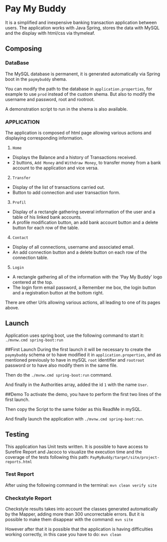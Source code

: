 
# Pay My Buddy
It is a simplified and inexpensive banking transaction application between users.
The application works with Java Spring, stores the data with MySQL and the display with html/css via thymeleaf.

## Composing

### DataBase
The MySQL database is permanent, it is generated automatically via Spring boot in the `paymybuddy` shema.

You can modify the path to the database in `application.properties`, for example to use `prod` instead of the custom shema.
But also to modify the username and password, root and rootroot.

A demonstration script to run in the shema is also available.

### APPLICATION
The application is composed of html page allowing various actions and displaying corresponding information.

1. `Home`
  * Displays the Balance and a history of Transactions received.
  * 2 buttons, `Add Money` and `Withdraw Money`, to transfer money from a bank account to the application and vice versa.

2. `Transfer`
  * Display of the list of transactions carried out.
  * Button to add connection and user transaction form.
  
3. `Profil`
  * Display of a rectangle gathering several information of the user and a table of his linked bank accounts.
  * A profile modification button, an add bank account button and a delete button for each row of the table.
 
4. `Contact`
  * Display of all connections, username and associated email.
  * An add connection button and a delete button on each row of the connection table.
  
5. `Login`
  * A rectangle gathering all of the information with the 'Pay My Buddy' logo centered at the top.
  * The login form email password, a Remember me box, the login button and a registration button at the bottom right.
  
There are other Urls allowing various actions, all leading to one of its pages above.

## Launch
Application uses spring boot, use the following command to start it:
`./mvnw.cmd spring-boot:run`

##First Launch
During the first launch it will be necessary to create the `paymybuddy` schema or to have modified it in `application.properties`, 
and as mentioned previously to have in mySQL `root` identifier and `rootroot` password or to have also modify them in the same file.

Then do the `./mvnw.cmd spring-boot:run` command.

And finally in the Authorities array, added the id `1` with the name `User`.

##Demo
To activate the demo, you have to perform the first two lines of the first launch.

Then copy the Script to the same folder as this ReadMe in mySQL.

And finally launch the application with `./mvnw.cmd spring-boot:run`.

## Testing
This application has Unit tests written.
It is possible to have access to Surefire Report and Jacoco to visualize the execution time and the coverage of the tests following this path:
`PayMyBuddy/target/site/project-reports.html`

### Test Report

After using the following command in the terminal:
`mvn clean verify site`

### Checkstyle Report

Checkstyle results takes into account the classes generated automatically by the Mapper, adding more than 300 uncorrectable errors.
But it is possible to make them disappear with the command:
`mvn site`

However after that it is possible that the application is having difficulties working correctly, in this case you have to do:
`mvn clean`
